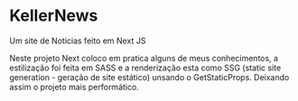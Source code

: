 # KellerNews
Um site de Noticias feito em Next JS

Neste projeto Next coloco em pratica alguns de meus conhecimentos, a estilização foi feita em SASS e a renderização esta como SSG (static site generation - geração de site estático) unsando o GetStaticProps. Deixando assim o projeto mais performático. 




